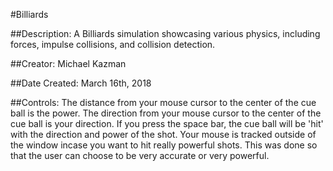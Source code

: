 #Billiards

##Description: 
A Billiards simulation showcasing various physics, including forces, impulse collisions, and collision detection.

##Creator: 
Michael Kazman

##Date Created: 
March 16th, 2018

##Controls:
	The distance from your mouse cursor to the center of the cue ball is the power.
	The direction from your mouse cursor to the center of the cue ball is your direction.
	If you press the space bar, the cue ball will be 'hit' with the direction and power of the shot.
	Your mouse is tracked outside of the window incase you want to hit really powerful shots.
	This was done so that the user can choose to be very accurate or very powerful.
